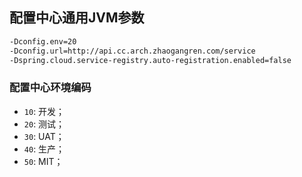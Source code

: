 
## 配置中心通用JVM参数

```txt
-Dconfig.env=20 
-Dconfig.url=http://api.cc.arch.zhaogangren.com/service 
-Dspring.cloud.service-registry.auto-registration.enabled=false
```

### 配置中心环境编码

- `10`: 开发；
- `20`: 测试；
- `30`: UAT；
- `40`: 生产；
- `50`: MIT；
